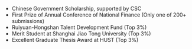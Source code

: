 - Chinese Government Scholarship, supported by CSC
- First Prize of Annual Conference of National Finance (Only one of 200+ submissions)
- Ruiyuan-Hongshan Talent Development Fund (Top 3%)
- Merit Student at Shanghai Jiao Tong University (Top 3%)
- Excellent Graduate Thesis Award at HUST (Top 3%)
